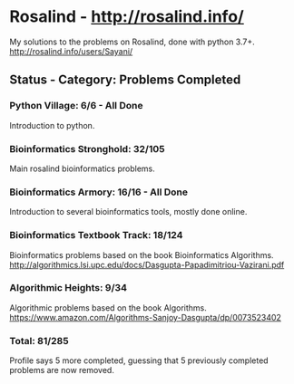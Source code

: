 # Rosalind - http://rosalind.info/
My solutions to the problems on Rosalind, done with python 3.7+. 
http://rosalind.info/users/Sayani/



## Status - Category: Problems Completed
### Python Village: 6/6 - All Done
Introduction to python.

### Bioinformatics Stronghold: 32/105
Main rosalind bioinformatics problems.

### Bioinformatics Armory: 16/16 - All Done
Introduction to several bioinformatics tools, mostly done online.

### Bioinformatics Textbook Track: 18/124
Bioinformatics problems based on the book Bioinformatics Algorithms. http://algorithmics.lsi.upc.edu/docs/Dasgupta-Papadimitriou-Vazirani.pdf

### Algorithmic Heights: 9/34
Algorithmic problems based on the book Algorithms. https://www.amazon.com/Algorithms-Sanjoy-Dasgupta/dp/0073523402

### Total: 81/285
Profile says 5 more completed, guessing that 5 previously completed problems are now removed.
